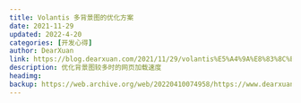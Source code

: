 ```yaml
---
title: Volantis 多背景图的优化方案
date: 2021-11-29
updated: 2022-4-20
categories: [开发心得]
author: DearXuan
link: https://blog.dearxuan.com/2021/11/29/volantis%E5%A4%9A%E8%83%8C%E6%99%AF%E5%9B%BE%E7%9A%84%E4%BC%98%E5%8C%96%E6%96%B9%E6%A1%88/
description: 优化背景图较多时的网页加载速度
headimg:
backup: https://web.archive.org/web/20220410074958/https://www.dearxuan.top/2021/11/29/volantis%E5%A4%9A%E8%83%8C%E6%99%AF%E5%9B%BE%E7%9A%84%E4%BC%98%E5%8C%96%E6%96%B9%E6%A1%88/
---
```

